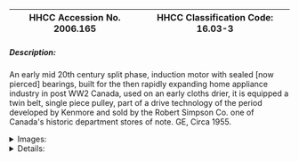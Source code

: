 | **HHCC Accession No. 2006.165** |**HHCC Classification Code:  16.03-3**|
| ----------- | ----------- |
##### Description:
An early mid 20th century split phase, induction motor with sealed [now pierced] bearings, built for the then rapidly expanding home appliance industry in post WW2 Canada, used on an early cloths drier, it is equipped a twin belt, single piece pulley, part of a drive technology of the period developed by Kenmore and sold by the Robert Simpson Co. one of Canada's historic department stores of note. GE, Circa 1955.


<details>
	<summary>Images:</summary>
<div class="gallery gallery-wrapper--full" contenteditable="false" data-is-empty="false" data-translation="Add images" data-columns="6">
<figure class="gallery__item"><a href="#DOMAIN_NAME#gallery/16.03-3.jpg" data-size="2023x1070"><img src="#DOMAIN_NAME#gallery/16.03-3-thumbnail.jpg" alt=""></a></figure>
<figure class="gallery__item"><a href="#DOMAIN_NAME#gallery/16.03-3a.jpg" data-size="1333x1127"><img src="#DOMAIN_NAME#gallery/16.03-3a-thumbnail.jpg" alt=""></a></figure>
<figure class="gallery__item"><a href="#DOMAIN_NAME#gallery/16.03-3b.jpg" data-size="1663x1143"><img src="#DOMAIN_NAME#gallery/16.03-3b-thumbnail.jpg" alt=""></a></figure>
</div>
</details>


<details>
	<summary>Details:</summary>

##### Group:
16.03 Electric Motors - Single Phase, Split Phase

##### Make:
GE

##### Manufacturer:
Canadian General Electric Co. Toronto

##### Model:
11F281

##### Serial No.:
K-4429456-WJ

##### Size:
11 x 7 x 7'h

##### Weight:
24 lbs.

##### Circa:
1955

##### Rating:
Exhibit, education, and research quality, illustrating the engineering and construction of a mid 20th century, 60 cycle, split phase, home appliance, induction motor

##### Patent Date/Number:


##### Provenance:
From York County (York Region) Ontario, once a rich agricultural hinterlands, attracting early settlement in the last years of the 18th century. Located on the north slopes of the Oak Ridges Moraine, within 20 miles of Toronto, the County would also attract early ex-urban development, to be come a wealthy market place for the emerging household and consumer technologies of the early and mid 20th century. 

This artifact was discovered in the 1950's in the used stock of T. H. Oliver, Refrigeration and Electric Sales and Service, Aurora, Ontario, an early worker in the field of agricultural, industrial and consumer technology. 

The motor was used for many years, until its retirement, in the home of Dr. and Mrs Crawford Rose, Aurora Ont.

##### Type and Design:
mid 20th century, resistance split phase induction motor
1/4 horsepower, in drip proof, all steel body
60 cycle, 110 volt, alternating current,
Internal, centrifugally operated switching for automatic control of starting winding 
Inherent over heat protection with automatic reset
Sleeve bearings with sealed oil wells, now punctured in an attempt to get oil into a bearing that wasn't supposed to need it   
Quiet, resilient, torsion motor mounts, on slotted steel base.

##### Construction:


##### Material:


##### Special Features:
Equipped with an early version of so called 'sealed bearings', which were promoted as life time bearing requiring no oiling 
Equipped a twin belt, single piece pulley, part of a drive technology of the period developed by Kenmore

##### Accessories:


##### Capacities:


##### Performance Characteristics:


##### Operation:


##### Control and Regulation:


##### Targeted Market Segment:


##### Consumer Acceptance:


##### Merchandising:


##### Market Price:


##### Technological Significance:
Defines the engineering design idiom for split-phase, motor technology employed throughout the middle years of the 20th century, moving through the mature years of this genre towards the end of the century, when a new genre would progressively emerge, smaller, lighter and more energy efficient. 
Marked an early attempt by manufacturers to produce a motor with 'lifetime' sealed bearings requiring no oiling in the normal course of a lifetime of use. In fact electro-motorized appliance were becoming increasingly compacted, enclosed in high style cabinets which made service all but impossible, except by the trained appliance repair worker.  As a result the sealed cap on the bearing became as much a recognition of the fact that the motor would never get oiled, then a marker of any special provisions made for prolonged bearing life. Whether motors made for such applications were equipped with oil caps or not was irrelevant. It would be several decades before a truly lifetime sealed, sleeve bearing would appear on the consumer appliance market. 
Representative of a period of increasing innovation in the development of electro- motor enabled, home appliance technology, it is equipped with a twin belt, single piece pulley, part of a cloths drier drive technology for the period developed by Kenmore and sold by the Robert Simpson Co., one of Canada's historic department stores of note. GE, Circa 1955.

##### Industrial Significance:
A marker of split phase electric motor production in Canada and the US, in the latter years of the 20th century. Manufactured in the hundreds of thousands, by GE and other manufacturers, it stands as an icon of its times, marking the first great period mass production and marketing of electric, motorized household appliances, now made possible by wide spread home electrification.

##### Socio-economic Significance:


##### Socio-cultural Significance:
Not-with-standing a major depression and two world wars the first half of the 20th century was a period of exceptional ferment in the development and popular dissemination of FHP electric motor technology. Associated with the development  were a number of driving forces, mutually supporting and interacting:
Scientifically, the theoretical ground work for development of an astonishing array of electrical and electro-magnet devices had been laid by the early years of the 20th century, through the efforts of Faraday and Steinnmetz, among many others,
Technologically, the work of Thomas Edison, among others, laid the foundation stones on which urban and rural electrification would proceed, enabling an new era in human experience, favoured with consumer goods and services, previously unimagined,     
Economically, a favourable climate for capital investment in manufacturing capacity, methods and materials emerged, part of North America's second industrial revolution, 
Socially and culturally the consumer society was born, nurtured by a pent up demand for an easier, more comfortable, pleasurable lifestyle, and the sense that 20th century electrical and electro-motive technology might be able to help.
The FHP electric motor, engineered for 110 volt, single-phase house current, revolutionized life in the Canadian home. It enabled an astonishing list of appliances and labour saving devices. The revolution would take place in an astonishingly short period of time - for much of urban Canada much less than a decade. The electro-mechanical mechanization of the Canadian home was accomplished for much of urban Canada by the late 1930's. 
But the early 20th century wonders of household mechanization would be dependent , in turn, on household  'electrification'   Between them electrification and electro-mechanical mechanization changed everything. Almost over night it altered what Canadians do in the course of their day, how they live and their expectations of what their world had in store for them - in labour saving devices, devices of convenience, health and safety.
The fractional horsepower electric motor [FHP] became an ubiquitous part of the Canadian household by the mid 1930's. Cyril Veinott reported, December 1938:

'Practically every electrified home today makes use of one or more fractional horsepower motors.  This kind of motor may be used in a washing machine, refrigerator, vacuum cleaner, clock, oil burner, hair drier, room heater, sewing machine, razor, health machine, fan, air conditioner, stoker, ironed, floor waxer, or food mixer.  In industrial use, the number of useful tasks performed by fractional horsepower motors is legion.  In the United States alone, the value of fractional horsepower motors sold amounts to approximately $50,000,000 annually.' See reference #1

Similarly, more than half a decade earlier Daniel Braymer had commented on the proliferation of this mind and life changing technology for home electro-mechanization. He observed that what had made it all possible was the invention of single phase alternating current motor, in a number of subtypes, small quiet, self starting, reliable and affordable motors for the home, motors which were compatible with the rapid standardization of single phase, alternating current, electrical distribution systems then spreading across north America. See reference #2
Among the types of single phase alternating current motors which quickly populated the Canadian home were: repulsion induction [see Group 16.01] for heavy duty, high starting torque applications such as refrigeration appliances; capacitor start  [see Group 16.02] for advanced high torque applications, requiring quiet operation; split Phase  [see Group 16.04] for light duty low starting torque applications; and shaded pole [see Group 16.04] designs for small devices such electric fans.
The FHP single phase induction motor, often unobtrusive, out of sight in a dark corner, has, none-the-less, been a principle foundation stone on which Canadian, popular consumer and household technology has evolved, throughout the 20th century and into the 21st  - a driving force of profound, typically un-recognized, social, cultural and economic change  [See reference 6].
Electro-motive technology [the FHP motor], along with electric and electronic communications technology [the telephone and broadcast radio] would invade the Canadian home starting in the 1920's. Throughout the balance of the 20th century these technologies would trigger a vast, new, popular consumer culture, a 'popular technological revolution'. Yet, simply because technology has so shaped the Canadian reality, it has also shaped much profound Canadian though about the technological experience, its meaning and significance for humanity. Included among the works of Canadian writers with an international reputation are: Arthur Kroker, George Grant, Ursala Franklin, Heather Menzies, among many others [See references 7, 8, 9, and 10]. From the vantagepoint of the 21st century noted Canadian writer Jane Jacobs asks, 'Now we stand at another monumental crossroad, as agrarianism gives way to a technology-based future. How do we make this shift without losing the culture we hold dear' [See reference 11]

##### Donor:
G. Leslie Oliver, The T. H. Oliver HVACR Collection

##### HHCC Storage Location:


##### Tracking:


##### Bibliographic References:
'Fractional Horsepower Electric Motors', Cyril Veinott, McGraw Hill New York, 1948
'Rewinding Small Motors', Daniel Braymer and C.C. Roe, McGraw Hill, 1932
'Theory and Application of Capacitor-Start Induction Motors',  G. L. Oliver, Bachelor Thesis ,University of Toronto, Session 1951-52 
'Modern Refrigeration and Air Conditioning', Electric Motors, Chapter 7, Andrew Althouse and Carl Turnquist, Goodheart-Wilcox, 1960 
'A course in Electrical Engineering, Volume II, Alternating Current', Chester Dawes, McGraw Hill, 1934, Starting single Phase Induction Motors, P. 362.
'The Fractional Horsepower Motor and its Impact on Canadian Society and Culture', G. Leslie Oliver, Material History Review, Vol. 43, Journal National Museum of Science and Technology, 1996.
'Technology and the Canadian Mind, Innis/ McLuhan/Grant', Arthur Kroker, New World Perspectives, 1984.
'Technology and Empire', George Grant, Anansi, 1969,
'The Real World of Technology', Ursula Franklin, Anansi, 1993.
 'Fast Forward and Out of Control', Heather Menzies, Macmillan, 1989 
'Dark Ages Ahead', Jane Jacobs, Random House, 2004

##### Notes:


##### Related Reports:

</details>
